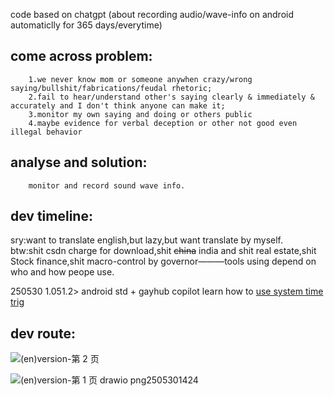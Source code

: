 code based on chatgpt (about recording  audio/wave-info on android automaticlly for 365 days/everytime)  
## come across problem:
		1.we never know mom or someone anywhen crazy/wrong saying/bullshit/fabrications/feudal rhetoric;  
   		2.fail to hear/understand other's saying clearly & immediately & accurately and I don't think anyone can make it;  
		3.monitor my own saying and doing or others public  
		4.maybe evidence for verbal deception or other not good even illegal behavior

## analyse and solution:  
        monitor and record sound wave info.  

## dev timeline:  
sry:want to translate english,but lazy,but want translate by myself.  
btw:shit csdn charge for download,shit ~~china~~ india and shit real estate,shit Stock finance,shit macro-control by governor———tools using depend on who and how peope use.  

250530	1.051.2> android std + gayhub copilot learn how to [use system time trig](https://github.com/SimpleMobileTools/Simple-Clock.git)  

## dev route:  
![(en)version-第 2 页](https://github.com/user-attachments/assets/a9acb00d-6e53-429f-818a-e06d8103b7e8)

![(en)version-第 1 页 drawio png2505301424](https://github.com/user-attachments/assets/5ef1985a-a618-4a24-a7f0-bdbd62f735ba)
